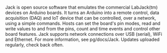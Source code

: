 Jack is open source software that emulates the commercial LabJack(tm) devices on Arduino boards. It turns an Arduino into a remote control, data acquisition (DAQ) and IoT device that can be controlled, over a network, using a simple commands. Hosts can set the board's pin modes, read and write values to and from the pins, count and time events and control other board features. Jack supports network connections over USB (serial), WiFi and Ethernet. For more information, see pg/docs/Jack. Updates uploaded regularly, check back often.
